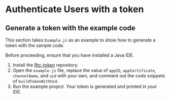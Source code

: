 # Authenticate Users with a token

## Generate a token with the example code

This section takes `Example.js` as an example to show how to generate a token with the sample code.

Before proceeding, ensure that you have installed a Java IDE.

1. Install the [Rtc-token](https://www.npmjs.com/package/rtc-token) repository.
2. Open the `example.js` file, replace the value of `appID`, `appCertificate`, `channelName`, and `uid` with your own, and comment out the code snippets of `buildTokenWithUid`.
3. Run the example project. Your token is generated and printed in your IDE.
